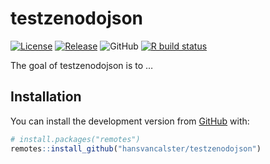 
<!-- README.md is generated from README.Rmd. Please edit that file -->

# testzenodojson

<!-- badges: start -->

[![License](https://img.shields.io/badge/license-MIT-blue.svg?style=flat)](https://opensource.org/licenses/MIT)
[![Release](https://img.shields.io/github/release/inbo/testzenodojson.svg)](https://github.com/hansvancalster/testzenodojson/releases)
![GitHub](https://img.shields.io/github/license/hansvancalster/testzenodojson)
[![R build
status](https://github.com/hansvancalster/testzenodojson/workflows/check%20package%20on%20main/badge.svg)](https://github.com/hansvancalster/testzenodojson/actions)

The goal of testzenodojson is to …

## Installation

You can install the development version from
[GitHub](https://github.com/) with:

``` r
# install.packages("remotes")
remotes::install_github("hansvancalster/testzenodojson")
```
